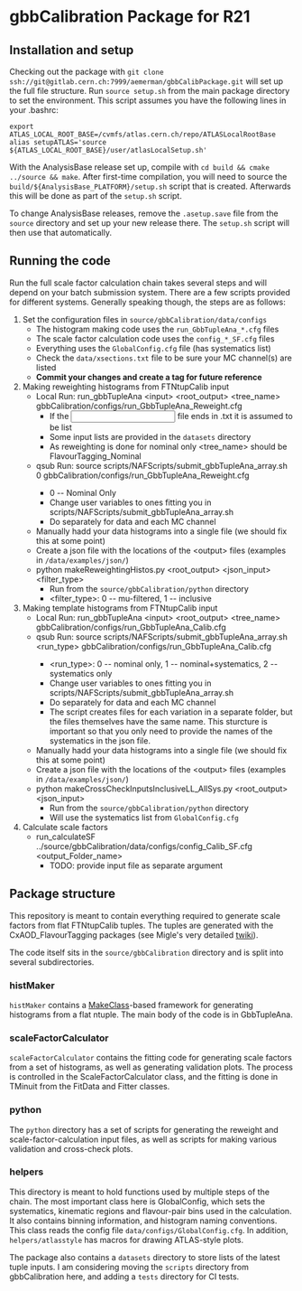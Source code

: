 # gbbCalibration Package for R21

## Installation and setup
Checking out the package with `git clone ssh://git@gitlab.cern.ch:7999/aemerman/gbbCalibPackage.git` will set up the full file structure.
Run `source setup.sh` from the main package directory to set the environment. This script assumes you have the following lines in your .bashrc:
```
export ATLAS_LOCAL_ROOT_BASE=/cvmfs/atlas.cern.ch/repo/ATLASLocalRootBase
alias setupATLAS='source ${ATLAS_LOCAL_ROOT_BASE}/user/atlasLocalSetup.sh'
```
With the AnalysisBase release set up, compile with `cd build && cmake ../source && make`.
After first-time compilation, you will need to source the `build/${AnalysisBase_PLATFORM}/setup.sh` script that is created. Afterwards this will be done as part of the `setup.sh` script.

To change AnalysisBase releases, remove the `.asetup.save` file from the `source` directory and set up your new release there. The `setup.sh` script will then use that automatically.


## Running the code
Run the full scale factor calculation chain takes several steps and will depend on your batch submission system. There are a few scripts provided for different systems. Generally speaking though, the steps are as follows:
1. Set the configuration files in `source/gbbCalibration/data/configs`
   * The histogram making code uses the `run_GbbTupleAna_*.cfg` files
   * The scale factor calculation code uses the `config_*_SF.cfg` files
   * Everything uses the `GlobalConfig.cfg` file (has systematics list)
   * Check the `data/xsections.txt` file to be sure your MC channel(s) are listed
   * __Commit your changes and create a tag for future reference__
2. Making reweighting histograms from FTNtupCalib input
   * Local Run: run\_gbbTupleAna &lt;input&gt; &lt;root\_output&gt; &lt;tree\_name&gt; gbbCalibration/configs/run\_GbbTupleAna\_Reweight.cfg
      * If the <input> file ends in .txt it is assumed to be list
      * Some input lists are provided in the `datasets` directory
      * As reweighting is done for nominal only <tree\_name> should be FlavourTagging\_Nominal
   * qsub Run: source scripts/NAFScripts/submit\_gbbTupleAna\_array.sh 0 gbbCalibration/configs/run\_GbbTupleAna\_Reweight.cfg <tag>  
      * 0 -- Nominal Only
      * Change user variables to ones fitting you in scripts/NAFScripts/submit\_gbbTupleAna\_array.sh 
      * Do separately for data and each MC channel
   * Manually hadd your data histograms into a single file (we should fix this at some point)
   * Create a json file with the locations of the &lt;output&gt; files (examples in `/data/examples/json/`)
   * python makeReweightingHistos.py &lt;root\_output&gt; &lt;json\_input&gt; &lt;filter\_type&gt;
      * Run from the `source/gbbCalibration/python` directory
      * <filter_type>: 0 -- mu-filtered, 1 -- inclusive
3. Making template histograms from FTNtupCalib input
   * Local Run: run\_gbbTupleAna &lt;input&gt; &lt;root\_output&gt; <tree\_name> gbbCalibration/configs/run\_GbbTupleAna\_Calib.cfg
   * qsub Run: source scripts/NAFScripts/submit\_gbbTupleAna\_array.sh <run\_type> gbbCalibration/configs/run\_GbbTupleAna\_Calib.cfg <tag>  
      * <run\_type>: 0 -- nominal only, 1 -- nominal+systematics, 2 -- systematics only
      * Change user variables to ones fitting you in scripts/NAFScripts/submit\_gbbTupleAna\_array.sh
      * Do separately for data and each MC channel
      * The script creates files for each variation in a separate folder, but the files themselves have the same name. This sturcture is important so that you only need to provide the names of the systematics in the json file. 
   * Manually hadd your data histograms into a single file (we should fix this at some point)
   * Create a json file with the locations of the &lt;output&gt; files (examples in `/data/examples/json/`)
   * python makeCrossCheckInputsInclusiveLL\_AllSys.py &lt;root\_output&gt; &lt;json\_input&gt;
      * Run from the `source/gbbCalibration/python` directory
      * Will use the systematics list from `GlobalConfig.cfg` 
4. Calculate scale factors
   * run\_calculateSF ../source/gbbCalibration/data/configs/config\_Calib\_SF.cfg &lt;output\_Folder\_name&gt;
      * TODO: provide input file as separate argument

## Package structure
This repository is meant to contain everything required to generate scale factors from flat FTNtupCalib tuples. The tuples are generated with the CxAOD\_FlavourTagging packages (see Migle's very detailed [twiki](https://twiki.cern.ch/twiki/bin/viewauth/AtlasProtected/XbbScaleFactorsInGbbEvtR21)).

The code itself sits in the `source/gbbCalibration` directory and is split into several subdirectories. 
### histMaker
`histMaker` contains a [MakeClass](https://root.cern.ch/doc/master/classTTree.html#ac4ceaf4ae0b87412acf94093043cc2de)-based framework for generating histograms from a flat ntuple. The main body of the code is in GbbTupleAna.
### scaleFactorCalculator
`scaleFactorCalculator` contains the fitting code for generating scale factors from a set of histograms, as well as generating validation plots. The process is controlled in the ScaleFactorCalculator class, and the fitting is done in TMinuit from the FitData and Fitter classes.
### python
The `python` directory has a set of scripts for generating the reweight and scale-factor-calculation input files, as well as scripts for making various validation and cross-check plots.
### helpers
This directory is meant to hold functions used by multiple steps of the chain. The most important class here is GlobalConfig, which sets the systematics, kinematic regions and flavour-pair bins used in the calculation. It also contains binning information, and histogram naming conventions. This class reads the config file `data/configs/GlobalConfig.cfg`.
In addition, `helpers/atlasstyle` has macros for drawing ATLAS-style plots.

The package also contains a `datasets` directory to store lists of the latest tuple inputs. I am considering moving the `scripts` directory from gbbCalibration here, and adding a `tests` directory for CI tests.
